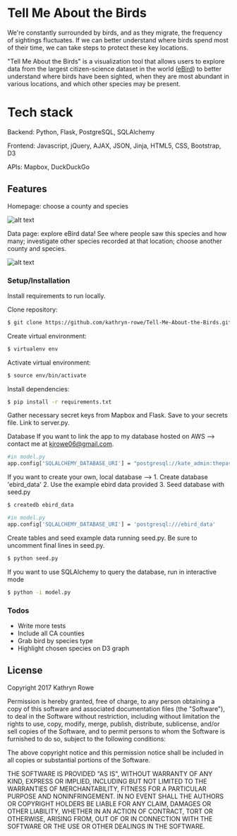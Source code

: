 # Tell Me About the Birds

We're constantly surrounded by birds, and as they migrate, the frequency of sightings fluctuates. If we can better understand where birds spend most of their time, we can take steps to protect these key locations. 

"Tell Me About the Birds" is a visualization tool that allows users to explore data from the largest citizen-science dataset in the world ([eBird]) to better understand where birds have been sighted, when they are most abundant in various locations, and which other species may be present.

# Tech stack
Backend: Python, Flask, PostgreSQL, SQLAlchemy

Frontend: Javascript, jQuery, AJAX, JSON, Jinja, HTML5, CSS, Bootstrap, D3

APIs: Mapbox, DuckDuckGo

## Features

Homepage: choose a county and species

![alt text](https://github.com/kathryn-rowe/Tell-Me-About-the-Birds/blob/master/static/images/_readme-img/homepage.jpg "Homepage")


Data page: explore eBird data! See where people saw this species and how many; investigate other species recorded at that location; choose another county and species.

![alt text](https://github.com/kathryn-rowe/Tell-Me-About-the-Birds/blob/master/static/images/_readme-img/data_page.jpg "Data Page")

### Setup/Installation

Install requirements to run locally.

Clone repository:

```sh
$ git clone https://github.com/kathryn-rowe/Tell-Me-About-the-Birds.git
```
Create virtual environment:

```sh
$ virtualenv env
```
Activate virtual environment:
```sh
$ source env/bin/activate
```
Install dependencies:
```sh
$ pip install -r requirements.txt
```
Gather necessary secret keys from Mapbox and Flask. Save to your secrets file. Link to server.py.

Database
If you want to link the app to my database hosted on AWS --> contact me at kjrowe06@gmail.com.
```sh
#in model.py
app.config['SQLALCHEMY_DATABASE_URI'] = "postgresql://kate_admin:thepassword@the-birds.cbec8qxdlxnj.us-west-1.rds.amazonaws.com:5432/the_birds"
```

If you want to create your own, local database --> 1. Create database 'ebird_data' 2. Use the example ebird data provided 3. Seed database with seed.py
```sh
$ createdb ebird_data
```
```sh
#in model.py
app.config['SQLALCHEMY_DATABASE_URI'] = 'postgresql:///ebird_data'
```
Create tables and seed example data running seed.py. Be sure to uncomment final lines in seed.py.
```sh
$ python seed.py
```
If you want to use SQLAlchemy to query the database, run in interactive mode
```sh
$ python -i model.py
```

### Todos

 - Write more tests
 - Include all CA counties
 - Grab bird by species type
 - Highlight chosen species on D3 graph

License
----

Copyright 2017 Kathryn Rowe

Permission is hereby granted, free of charge, to any person obtaining a copy of this software and associated documentation files (the "Software"), to deal in the Software without restriction, including without limitation the rights to use, copy, modify, merge, publish, distribute, sublicense, and/or sell copies of the Software, and to permit persons to whom the Software is furnished to do so, subject to the following conditions:

The above copyright notice and this permission notice shall be included in all copies or substantial portions of the Software.

THE SOFTWARE IS PROVIDED "AS IS", WITHOUT WARRANTY OF ANY KIND, EXPRESS OR IMPLIED, INCLUDING BUT NOT LIMITED TO THE WARRANTIES OF MERCHANTABILITY, FITNESS FOR A PARTICULAR PURPOSE AND NONINFRINGEMENT. IN NO EVENT SHALL THE AUTHORS OR COPYRIGHT HOLDERS BE LIABLE FOR ANY CLAIM, DAMAGES OR OTHER LIABILITY, WHETHER IN AN ACTION OF CONTRACT, TORT OR OTHERWISE, ARISING FROM, OUT OF OR IN CONNECTION WITH THE SOFTWARE OR THE USE OR OTHER DEALINGS IN THE SOFTWARE.


[//]: # (These are reference links used in the body of this note and get stripped out when the markdown processor does its job. There is no need to format nicely because it shouldn't be seen. Thanks SO - http://stackoverflow.com/questions/4823468/store-comments-in-markdown-syntax)


   [ebird]: <http://ebird.org/content/ebird/>

